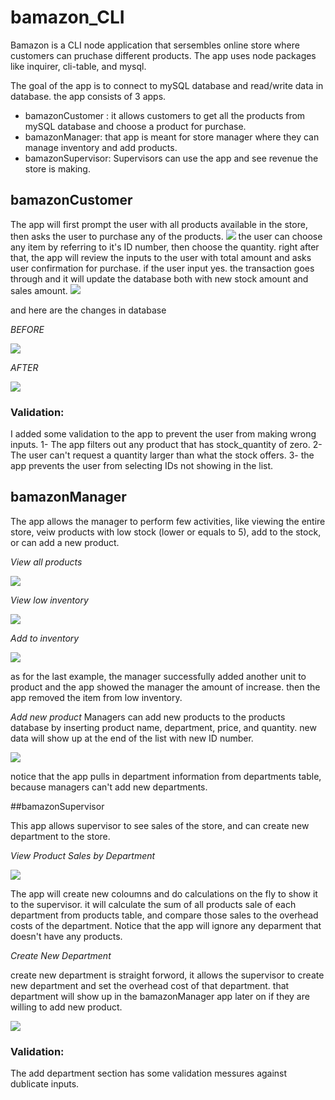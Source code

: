 # bamazon_CLI

Bamazon is a CLI node application that sersembles online store where customers can pruchase different products.
The app uses node packages like inquirer, cli-table, and mysql.

The goal of the app is to connect to mySQL database and read/write data in database.
the app consists of 3 apps.
- bamazonCustomer : it allows customers to get all the products from mySQL database and choose a product for purchase.
- bamazonManager: that app is meant for store manager where they can manage inventory and add products.
- bamazonSupervisor: Supervisors can use the app and see revenue the store is making.

## bamazonCustomer

The app will first prompt the user with all products available in the store, then asks the user to purchase any of the products.
![](images/customer1.png)
the user can choose any item by referring to it's ID number, then choose the quantity.
right after that, the app will review the inputs to the user with total amount and asks user confirmation for purchase. if the user input yes. the transaction goes through and it will update the database both with new stock amount and sales amount.
![](images/customer2.PNG)

and here are the changes in database

*BEFORE*

![](images/customer3.PNG)

*AFTER*

![](images/customer4.png)

### Validation:

I added some validation to the app to prevent the user from making wrong inputs.
1- The app filters out any product that has stock_quantity of zero.
2- The user can't request a quantity larger than what the stock offers.
3- the app prevents the user from selecting IDs not showing in the list.

## bamazonManager

The app allows the manager to perform few activities, like viewing the entire store, veiw products with low stock (lower or equals to 5), add to the stock, or can add a new product.

*View all products*

![](images/manager1.png)

*View low inventory*

![](images/manager2.png)

*Add to inventory*

![](images/manager3.png)

as for the last example, the manager successfully added another unit to product and the app showed the manager the amount of increase. then the app removed the item from low inventory.

*Add new product*
Managers can add new products to the products database by inserting product name, department, price, and quantity.
new data will show up at the end of the list with new ID number.

![](images/manager4.png)

notice that the app pulls in department information from departments table, because managers can't add new departments.

##bamazonSupervisor

This app allows supervisor to see sales of the store, and can create new department to the store.

*View Product Sales by Department*

![](images/supervisor1.png)

The app will create new coloumns and do calculations on the fly to show it to the supervisor. it will calculate the sum of all products sale of each department from products table, and compare those sales to the overhead costs of the department.
Notice that the app will ignore any deparment that doesn't have any products.

*Create New Department*

create new department is straight forword, it allows the supervisor to create new department and set the overhead cost of that department. that department will show up in the bamazonManager app later on if they are willing to add new product.

![](images/supervisor2.png)

### Validation:

The add department section has some validation messures against dublicate inputs.